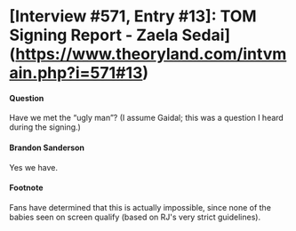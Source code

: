 # [Interview #571, Entry #13]: TOM Signing Report - Zaela Sedai](https://www.theoryland.com/intvmain.php?i=571#13)

#### Question

Have we met the “ugly man”? (I assume Gaidal; this was a question I heard during the signing.)

#### Brandon Sanderson

Yes we have.

#### Footnote

Fans have determined that this is actually impossible, since none of the babies seen on screen qualify (based on RJ's very strict guidelines).

